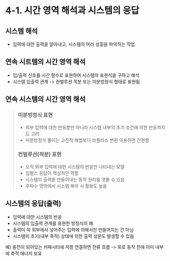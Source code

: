 # 4-1. 시간 영역 해석과 시스템의 응답

## 시스템 해석
* 입력에 대한 출력을 알아내고, 시스템의 여러 성질을 파악하는 작업
## 연속 시트템의 시간 영역 해석
* 입/출력 신호를 시간 함수로 표현하여 시스템의 표현식을 구하고 해석
* 시스템 입출력 관계 -> 컨벌루션 적분 또는 미분방정식 형태로 표현됨

## 연속 시스템의 시간 영역 해석
> ### 미분방정식 표현
> * 외부 입력에 대한 반응뿐만 아니라 시스템 내부의 초기 조건에 의한 반응까지도 고려
> * 미분방정식 풀이는 고전적 해법보다 라플라스 변환 이용하면 간편함
>
> ### 컨벌루션(적분) 표현
> * 오직 외부 입력에 대한 시스템의 반응만 나타내는 모델
> * 임펄스 응답이 핵심적인 역할
> * 시스템이 출력을 만들어내는 동작 원리를 엿볼 수 있음
> * 주파수 영역에서 시스템 해석 시 활용도 높음

## 시스템의 응답(출력)
* 입력에 대한 시스템의 반응
* 시스템의 입출력 관계를 표현한 방정식의 해
* 출력이 꼭 외부에서 넣어주는 입력에 의해서만 만들어지는 건 아님
* 시스템의 초기(내부 축적) 상태에 의한 출력 성분도 발생할 수 있음

예) 충전이 되어있는 커패시터에 저항 연결하면 전류 흐름
-> 회로 동작 전에 이미 내부에 축적 에너지 보유
